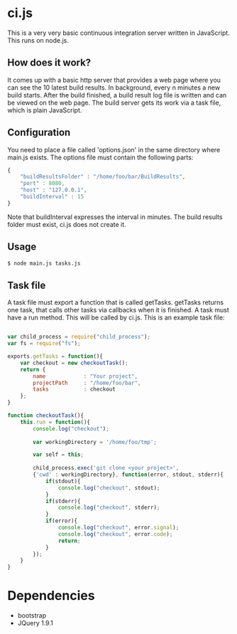 # ci.js
This is a very very basic continuous integration server written in JavaScript. This runs on node.js.

## How does it work?
It comes up with a basic http server that provides a web page where you can see the 10 latest build results. 
In background, every n minutes a new build starts. After the build finished, a build result log file is written and 
can be viewed on the web page.
The build server gets its work via a task file, which is plain JavaScript.

## Configuration
You need to place a file called 'options.json' in the same directory where main.js exists. The options file must contain
the following parts:
```JavaScript
{
    "buildResultsFolder" : "/home/foo/bar/BuildResults",
    "port" : 8080,
    "host" : "127.0.0.1",
    "buildInterval" : 15
}
```

Note that buildInterval expresses the interval in minutes. The build results folder must exist, ci.js does not create it.
## Usage
```Bash
$ node main.js tasks.js
```

## Task file
A task file must export a function that is called getTasks. getTasks returns one task, that calls other tasks via 
callbacks when it is finished. A task must have a run method. This will be called by ci.js. 
This is an example task file:

```JavaScript

var child_process = require("child_process");
var fs = require("fs");

exports.getTasks = function(){
    var checkout = new checkoutTask();
    return {
        name            : "Your project",
        projectPath     : "/home/foo/bar",
        tasks           : checkout
    };
}

function checkoutTask(){
    this.run = function(){    
        console.log("checkout");
        
        var workingDirectory = '/home/foo/tmp';

        var self = this;
            
        child_process.exec('git clone <your project>', 
        {'cwd' : workingDirectory}, function(error, stdout, stderr){
            if(stdout){
                console.log("checkout", stdout);
            }
            if(stderr){
                console.log("checkout", stderr);
            }
            if(error){
                console.log("checkout", error.signal);
                console.log("checkout", error.code);
                return;
            }
        });
    }
}
```

# Dependencies
* bootstrap
* JQuery 1.9.1

